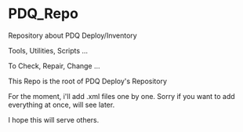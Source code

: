 # PDQ_Repo
Repository about PDQ Deploy/Inventory

Tools, Utilities, Scripts ...

To Check, Repair, Change ...

This Repo is the root of PDQ Deploy's Repository

For the moment, i'll add .xml files one by one.
Sorry if you want to add everything at once, will see later.

I hope this will serve others.
